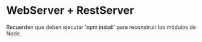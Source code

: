 # WebServer + RestServer

Recuerden que deben ejecutar 'npm install' para reconstruir los módulos de Node.